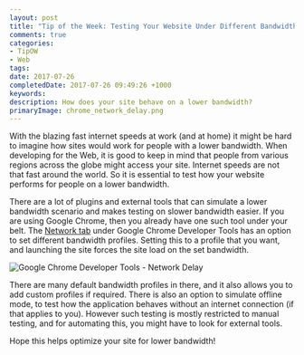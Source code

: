 ```yaml
---
layout: post
title: "Tip of the Week: Testing Your Website Under Different Bandwidths"
comments: true
categories: 
- TipOW
- Web
tags: 
date: 2017-07-26
completedDate: 2017-07-26 09:49:26 +1000
keywords: 
description: How does your site behave on a lower bandwidth?
primaryImage: chrome_network_delay.png
---
```


With the blazing fast internet speeds at work (and at home) it might be hard to imagine how sites would work for people with a lower bandwidth. When developing for the Web, it is good to keep in mind that people from various regions across the globe might access your site. Internet speeds are not that fast around the world. So it is essential to test how your website performs for people on a lower bandwidth. 

There are a lot of plugins and external tools that can simulate a lower bandwidth scenario and makes testing on slower bandwidth easier. If you are using Google Chrome, then you already have one such tool under your belt. The [Network tab](https://developers.google.com/web/tools/chrome-devtools/network-performance/reference#throttling) under Google Chrome Developer Tools has an option to set different bandwidth profiles. Setting this to a profile that you want, and launching the site forces the site load on the set bandwidth. 

<img src="/images/chrome_network_delay.png" alt="Google Chrome Developer Tools - Network Delay" class="center" />

There are many default bandwidth profiles in there, and it also allows you to add custom profiles if required. There is also an option to simulate offline mode, to test how the application behaves without an internet connection (if that applies to you). However such testing is mostly restricted to manual testing, and for automating this, you might have to look for external tools. 

Hope this helps optimize your site for lower bandwidth!



